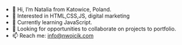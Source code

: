 - 👋 Hi, I’m Natalia from Katowice, Poland.
- 👀 Interested in HTML,CSS,JS, digital marketing
- 🌱 Currently learning JavaScript. 
- 💞️ Looking for opportunities to collaborate on projects to portfolio. 
- 📫 Reach me: info@nwojcik.com
